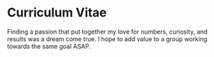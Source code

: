 # Curriculum Vitae
Finding a passion that put together my love for numbers, curiosity, and results was a dream come true. I hope to add value to a group working towards the same goal ASAP.
